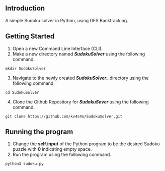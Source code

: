## Introduction

A simple Sudoku solver in Python, using DFS Backtracking.

## Getting Started 

1. Open a new Command Line Interface (CLI).
2. Make a new directory named **_SudokuSolver_** using the following command.
```
mkdir SudokuSolver
```
3. Navigate to the newly created **_SudokuSolver__** directory using the following command.
```
cd SudokuSolver
```
4. Clone the Github Repository for **_SudokuSover_** using the following command.
```
git clone https://github.com/kv4s4n/SudokuSolver.git
```

## Running the program

1. Change the **self.input** of the Python program to be the desired Sudoku puzzle with **0** indicating empty space.
2. Run the program using the following command.
```
python3 sudoku.py
```
